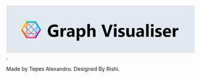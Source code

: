 ![Banner](https://github.com/tepesalexandru/graph_visualiser/blob/master/gr.PNG).

Made by Tepes Alexandru.
Designed By Rishi.
